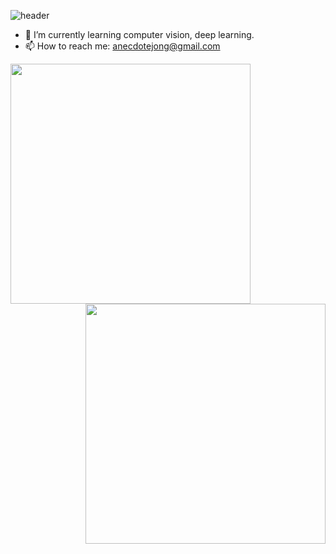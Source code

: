 ![header](https://capsule-render.vercel.app/api?type=Soft&color=000080&text=Hi!%20I'm%20Seongjong.&fontSize=40&fontColor=ffffff&rotate=0&fontAlign=22&fontAlignY=80&height=120)


- 🌱 I’m currently learning computer vision, deep learning.
- 📫 How to reach me: anecdotejong@gmail.com


<img align="left"  style="width: 40vw" src="https://github-readme-stats.vercel.app/api?username=anecjong"/>
<img align="right"  style="width: 40vw" src="https://github-readme-stats.vercel.app/api/top-langs/?username=anecjong&langs_count=10&layout=compact&theme=white"/>

